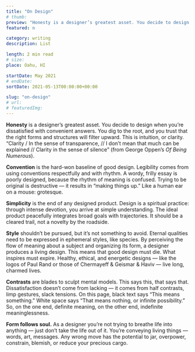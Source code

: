 ```yaml
---
title: "On Design"
# thumb:
preview: "Honesty is a designer’s greatest asset. You decide to design when you’re dissatisfied with convenient answers. You dig to the root, and you trust that the right forms and structures will filter upward. This is intuition, or clarity. “Clarity / In the sense of transparence, // I don’t mean that much can be explained // Clarity in the sense of silence” (from George Oppen’s Of Being Numerous)."
featured: n

category: writing
description: List

length: 2 min read
# size:
place: Oahu, HI

startDate: May 2021
# endDate:
sortDate: 2021-05-13T00:00:00+00:00

slug: "on-design"
# url:
# featuredImg:
---
```


**Honesty** is a designer’s greatest asset. You decide to design when you’re dissatisfied with convenient answers. You dig to the root, and you trust that the right forms and structures will filter upward. This is intuition, or clarity. “Clarity / In the sense of transparence, // I don’t mean that much can be explained // Clarity in the sense of silence” (from George Oppen’s _Of Being Numerous_).

**Convention** is the hard-won baseline of good design. Legibility comes from using conventions respectfully and with rhythm. A wordy, frilly essay is poorly designed, because the rhythm of meaning is confused. Trying to be original is destructive — it results in “making things up.” Like a human ear on a mouse: grotesque.

**Simplicity** is the end of any designed product. Design is a spiritual practice: through intense devotion, you arrive at simple understanding. The ideal product peacefully integrates broad goals with trajectories. It should be a cleared trail, not a novelty by the roadside.

**Style** shouldn’t be pursued, but it’s not something to avoid. Eternal qualities need to be expressed in ephemeral styles, like species. By perceiving the flow of meaning about a subject and organizing its form, a designer produces a living design. This means that good design must die. What inspires must expire. Healthy, ethical, and energetic designs — like the logos of Paul Rand or those of Chermayeff & Geismar & Haviv — live long, charmed lives.

**Contrasts** are blades to sculpt mental models. This says this, that says that. Dissatisfaction doesn’t come from lacking — it comes from half contrasts, limp gestures, slack tensions. On this page, black text says “This means something.” White space says “That means nothing, or infinite possibility.” So, on the one end, definite meaning, on the other end, indefinite meaninglessness.

**Form follows soul.** As a designer you’re not trying to breathe life into anything — just don’t take the life out of it. You’re conveying living things — words, art, messages. Any wrong move has the potential to jar, overpower, constrain, blemish, or reduce your precious cargo.
